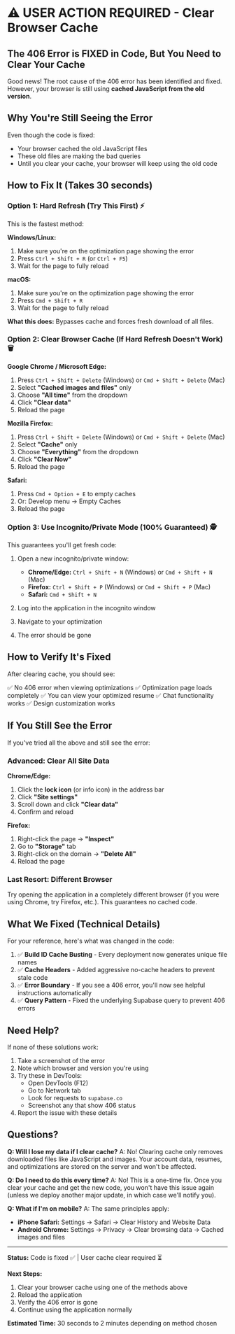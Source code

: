 # ⚠️ USER ACTION REQUIRED - Clear Browser Cache

## The 406 Error is FIXED in Code, But You Need to Clear Your Cache

Good news! The root cause of the 406 error has been identified and fixed. However, your browser is still using **cached JavaScript from the old version**.

## Why You're Still Seeing the Error

Even though the code is fixed:
- Your browser cached the old JavaScript files
- These old files are making the bad queries
- Until you clear your cache, your browser will keep using the old code

## How to Fix It (Takes 30 seconds)

### Option 1: Hard Refresh (Try This First) ⚡

This is the fastest method:

**Windows/Linux:**
1. Make sure you're on the optimization page showing the error
2. Press `Ctrl + Shift + R` (or `Ctrl + F5`)
3. Wait for the page to fully reload

**macOS:**
1. Make sure you're on the optimization page showing the error
2. Press `Cmd + Shift + R`
3. Wait for the page to fully reload

**What this does:** Bypasses cache and forces fresh download of all files.

### Option 2: Clear Browser Cache (If Hard Refresh Doesn't Work) 🗑️

**Google Chrome / Microsoft Edge:**
1. Press `Ctrl + Shift + Delete` (Windows) or `Cmd + Shift + Delete` (Mac)
2. Select **"Cached images and files"** only
3. Choose **"All time"** from the dropdown
4. Click **"Clear data"**
5. Reload the page

**Mozilla Firefox:**
1. Press `Ctrl + Shift + Delete` (Windows) or `Cmd + Shift + Delete` (Mac)
2. Select **"Cache"** only
3. Choose **"Everything"** from the dropdown
4. Click **"Clear Now"**
5. Reload the page

**Safari:**
1. Press `Cmd + Option + E` to empty caches
2. Or: Develop menu → Empty Caches
3. Reload the page

### Option 3: Use Incognito/Private Mode (100% Guaranteed) 🕵️

This guarantees you'll get fresh code:

1. Open a new incognito/private window:
   - **Chrome/Edge:** `Ctrl + Shift + N` (Windows) or `Cmd + Shift + N` (Mac)
   - **Firefox:** `Ctrl + Shift + P` (Windows) or `Cmd + Shift + P` (Mac)
   - **Safari:** `Cmd + Shift + N`

2. Log into the application in the incognito window
3. Navigate to your optimization
4. The error should be gone

## How to Verify It's Fixed

After clearing cache, you should see:

✅ No 406 error when viewing optimizations
✅ Optimization page loads completely
✅ You can view your optimized resume
✅ Chat functionality works
✅ Design customization works

## If You Still See the Error

If you've tried all the above and still see the error:

### Advanced: Clear All Site Data

**Chrome/Edge:**
1. Click the **lock icon** (or info icon) in the address bar
2. Click **"Site settings"**
3. Scroll down and click **"Clear data"**
4. Confirm and reload

**Firefox:**
1. Right-click the page → **"Inspect"**
2. Go to **"Storage"** tab
3. Right-click on the domain → **"Delete All"**
4. Reload the page

### Last Resort: Different Browser

Try opening the application in a completely different browser (if you were using Chrome, try Firefox, etc.). This guarantees no cached code.

## What We Fixed (Technical Details)

For your reference, here's what was changed in the code:

1. ✅ **Build ID Cache Busting** - Every deployment now generates unique file names
2. ✅ **Cache Headers** - Added aggressive no-cache headers to prevent stale code
3. ✅ **Error Boundary** - If you see a 406 error, you'll now see helpful instructions automatically
4. ✅ **Query Pattern** - Fixed the underlying Supabase query to prevent 406 errors

## Need Help?

If none of these solutions work:

1. Take a screenshot of the error
2. Note which browser and version you're using
3. Try these in DevTools:
   - Open DevTools (F12)
   - Go to Network tab
   - Look for requests to `supabase.co`
   - Screenshot any that show 406 status
4. Report the issue with these details

## Questions?

**Q: Will I lose my data if I clear cache?**
A: No! Clearing cache only removes downloaded files like JavaScript and images. Your account data, resumes, and optimizations are stored on the server and won't be affected.

**Q: Do I need to do this every time?**
A: No! This is a one-time fix. Once you clear your cache and get the new code, you won't have this issue again (unless we deploy another major update, in which case we'll notify you).

**Q: What if I'm on mobile?**
A: The same principles apply:
- **iPhone Safari:** Settings → Safari → Clear History and Website Data
- **Android Chrome:** Settings → Privacy → Clear browsing data → Cached images and files

---

**Status:** Code is fixed ✅ | User cache clear required ⏳

**Next Steps:**
1. Clear your browser cache using one of the methods above
2. Reload the application
3. Verify the 406 error is gone
4. Continue using the application normally

**Estimated Time:** 30 seconds to 2 minutes depending on method chosen
